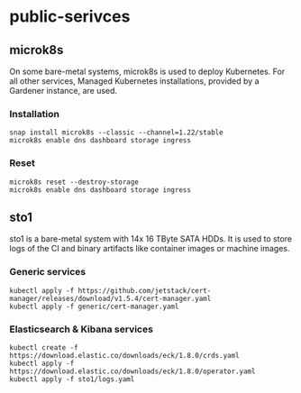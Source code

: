 # public-serivces

## microk8s

On some bare-metal systems, microk8s is used to deploy Kubernetes.
For all other services, Managed Kubernetes installations, provided
by a Gardener instance, are used.

### Installation

```
snap install microk8s --classic --channel=1.22/stable
microk8s enable dns dashboard storage ingress
```

### Reset

```
microk8s reset --destroy-storage
microk8s enable dns dashboard storage ingress
```

## sto1

sto1 is a bare-metal system with 14x 16 TByte SATA HDDs. It is used to store logs of the CI
and binary artifacts like container images or machine images.

### Generic services

```
kubectl apply -f https://github.com/jetstack/cert-manager/releases/download/v1.5.4/cert-manager.yaml
kubectl apply -f generic/cert-manager.yaml
```

### Elasticsearch & Kibana services

```
kubectl create -f https://download.elastic.co/downloads/eck/1.8.0/crds.yaml
kubectl apply -f https://download.elastic.co/downloads/eck/1.8.0/operator.yaml
kubectl apply -f sto1/logs.yaml
```
